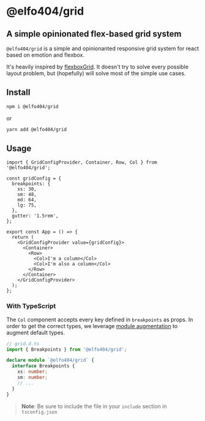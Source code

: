 # @elfo404/grid

## A simple opinionated flex-based grid system

`@elfo404/grid` is a simple and opinionanted responsive grid system for react based on emotion and flexbox.

It's heavily inspired by [flexboxGrid](https://github.com/kristoferjoseph/flexboxgrid).
It doesn't try to solve every possible layout problem, but (hopefully) will solve most of the simple use cases.

## Install

```bash
npm i @elfo404/grid
```

or

```bash
yarn add @elfo404/grid
```

## Usage

```tsx
import { GridConfigProvider, Container, Row, Col } from '@elfo404/grid';

const gridConfig = {
  breakpoints: {
    xs: 30,
    sm: 48,
    md: 64,
    lg: 75,
  },
  gutter: '1.5rem',
};

export const App = () => {
  return (
    <GridConfigProvider value={gridConfig}>
      <Container>
        <Row>
          <Col>I'm a column</Col>
          <Col>I'm also a column</Col>
        </Row>
      </Container>
    </GridConfigProvider>
  );
};
```

### With TypeScript

The `Col` component accepts every key defined in `breakpoints` as props.
In order to get the correct types, we leverage [module augmentation](https://www.typescriptlang.org/docs/handbook/declaration-merging.html#module-augmentation) to augment default types.

```ts
// grid.d.ts
import { Breakpoints } from '@elfo404/grid';

declare module `@elfo404/grid` {
  interface Breakpoints {
    xs: number;
    sm: number;
    // ...
  }
}
```

> **Note**: Be sure to include the file in your `include` section in `tsconfig.json`
